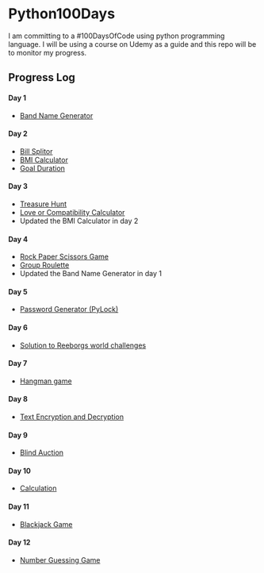 # Python100Days
I am committing to a #100DaysOfCode using python programming language. I will be using a course on Udemy as a guide and this repo will be to monitor my progress.

## Progress Log

#### Day 1
- [Band Name Generator](https://github.com/A3AJAGBE/band-name-generator)
#### Day 2
- [Bill Splitor](https://github.com/A3AJAGBE/bill-splitor)
- [BMI Calculator](https://github.com/A3AJAGBE/bmi-calc)
- [Goal Duration](https://github.com/A3AJAGBE/goal-duration)
#### Day 3
- [Treasure Hunt](https://github.com/A3AJAGBE/treasure-hunt)
- [Love or Compatibility Calculator](https://github.com/A3AJAGBE/LoveCalc)
- Updated the BMI Calculator in day 2
#### Day 4
- [Rock Paper Scissors Game](https://github.com/A3AJAGBE/rock-paper-scissors-game)
- [Group Roulette](https://github.com/A3AJAGBE/GroupRoulette)
- Updated the Band Name Generator in day 1
#### Day 5
- [Password Generator (PyLock)](https://github.com/A3AJAGBE/password-generator)
#### Day 6
- [Solution to Reeborgs world challenges](https://github.com/A3AJAGBE/Reeborgs_World)
#### Day 7
- [Hangman game](https://github.com/A3AJAGBE/hangman)
#### Day 8
- [Text Encryption and Decryption](https://github.com/A3AJAGBE/text-encrypt-decrypt)
#### Day 9
- [Blind Auction](https://github.com/A3AJAGBE/blind-auction)
#### Day 10
- [Calculation](https://github.com/A3AJAGBE/calculator)
#### Day 11
- [Blackjack Game](https://github.com/A3AJAGBE/blackjack)
#### Day 12
- [Number Guessing Game](https://github.com/A3AJAGBE/number-guessing-game)
